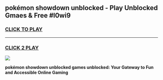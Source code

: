 
## pokémon showdown unblocked - Play Unblocked Gmaes & Free #l0wi9
<h3>
<a href="https://news.freeplayer.one?title=pokémon_showdown_unblocked&ref=27F">CLICK TO PLAY</a></h3>
<hr>

<h3>
<a href="https://news.freeplayer.one?title=pokémon_showdown_unblocked&ref=27F">CLICK 2 PLAY</a>
  
</h3>

<a href="https://news.freeplayer.one?title=pokémon_showdown_unblocked&ref=27F/"><img src="https://clearcache.store/games.png"></a>


**pokémon showdown unblocked games unblocked: Your Gateway to Fun and Accessible Online Gaming**
